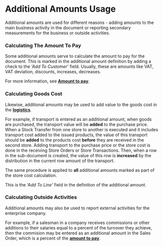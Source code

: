 # Additional Amounts Usage

Additional amounts are used for different reasons - adding amounts to the main business activity in the document or reporting secondary measurements for the business or outside activities.

### Calculating The Amount To Pay

Some additional amounts serve to calculate the amount to pay for the document. This is marked in the additional amount definition by adding a check to the _‘Add To Customer’_ field. Usually, these are amounts like VAT, VAT deviation, discounts, increases, decreases. 

For more information, see [**Amount to pay**](https://github.com/ErpNetDocs/tech/blob/82e2643197b9da2d8cab3dd605dcd1bc0e4f308f/modules/crm/sales/sales-concepts/amount-to-pay.md).

### Calculating Goods Cost

Likewise, additional amounts may be used to add value to the goods cost in the [**logistics**](https://github.com/ErpNetDocs/tech/blob/master/modules/logistics/index.md).

For example, if transport is entered as an additional amount, when goods are purchased, the transport value will be **added** to the purchase price. When a Stock Transfer from one store to another is executed and it includes transport cost added to the issued products, the value of this transport should be **added** to the products cost **before** they are received in the second store. Adding transport to the purchase price or the store cost is done in the receiving Store Orders or Store Transactions. Then, when a row in the sub-document is created, the value of this row is **increased** by the distribution in the current row amount of the transport.

The same procedure is applied to **all** additional amounts marked as part of the store cost calculation. 

This is the _‘Add To Line’_ field in the definition of the additional amount.

### Calculating Outside Activities

Additional amounts may also be used to report external activities for the enterprise company.

For example, if a salesman in a company receives commissions or other additions to their salaries equal to a percent of the turnover they achieve, then the commision may be entered as an additional amount in the Sales Order, which is a percent of the **[amount to pay](https://github.com/ErpNetDocs/tech/blob/82e2643197b9da2d8cab3dd605dcd1bc0e4f308f/modules/crm/sales/sales-concepts/amount-to-pay.md)**.

